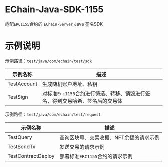 # EChain-Java-SDK-1155
适配``ERC1155``合约的 ``EChain-Server`` Java 签名SDK

# 示例说明
示例路径：``test/java/com/echain/test/sdk``

|  示例名称   | 描述  |
|  ----  | ----  |
| TestAccount  | 生成随机账户地址、私钥 |
| TestSign  | 对标准`Erc1155`合约进行铸造、转移、销毁进行签名，得到交易哈希、签名后的交易体 |

示例路径：``test/java/com/echain/test/request``

|  示例名称   | 描述  |
|  ----  | ----  |
| TestQuery  | 查询区块号、交易收据、NFT余额的请求示例 |
| TestSendTx  | 发送交易的请求示例 |
| TestContractDeploy  | 部署标准``ERC1155``合约的请求示例 |